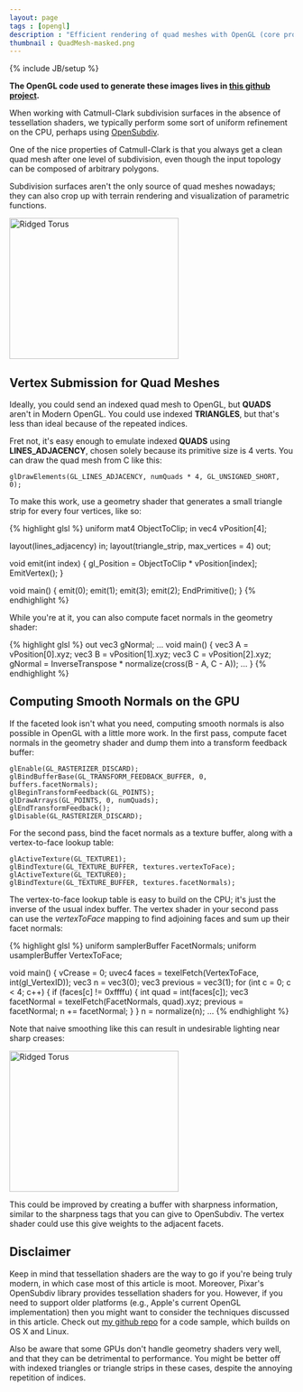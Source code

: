```yaml
---
layout: page
tags : [opengl]
description : "Efficient rendering of quad meshes with OpenGL (core profile) and computing smooth normals on the GPU with transform feedback."
thumbnail : QuadMesh-masked.png
---
```

{% include JB/setup %}

**The OpenGL code used to generate these images lives in [this github project](https://github.com/prideout/quadmesh).**

When working with Catmull-Clark subdivision surfaces in the absence of tessellation shaders, we typically perform some sort of uniform refinement on the CPU, perhaps using [OpenSubdiv](http://graphics.pixar.com/opensubdiv/index.html).

One of the nice properties of Catmull-Clark is that you always get a clean quad mesh after one level of subdivision, even though the input topology can be composed of arbitrary polygons.

Subdivision surfaces aren't the only source of quad meshes nowadays; they can also crop up with terrain rendering and visualization of parametric functions.

<a href="{{ ASSET_PATH }}/figures/QuadMesh-Facets.png">
<img alt="Ridged Torus" src="{{ ASSET_PATH }}/figures/QuadMesh-Facets.png" style="width:300px;height:250px">
</a>

## Vertex Submission for Quad Meshes

Ideally, you could send an indexed quad mesh to OpenGL, but **QUADS** aren't in Modern OpenGL.  You could use indexed **TRIANGLES**, but that's less than ideal because of the repeated indices.

Fret not, it's easy enough to emulate indexed **QUADS** using **LINES_ADJACENCY**, chosen solely because its primitive size is 4 verts.  You can draw the quad mesh from C like this:

    glDrawElements(GL_LINES_ADJACENCY, numQuads * 4, GL_UNSIGNED_SHORT, 0);

To make this work, use a geometry shader that generates a small triangle strip for every four vertices, like so:

{% highlight glsl %}
uniform mat4 ObjectToClip;
in vec4 vPosition[4];

layout(lines_adjacency) in;
layout(triangle_strip, max_vertices = 4) out;

void emit(int index)
{
    gl_Position = ObjectToClip * vPosition[index];
    EmitVertex(); 
}

void main()
{
    emit(0); emit(1); emit(3); emit(2);
    EndPrimitive();
}
{% endhighlight %}
    
While you're at it, you can also compute facet normals in the geometry shader:

{% highlight glsl %}
out vec3 gNormal;
...
void main()
{
    vec3 A = vPosition[0].xyz;
    vec3 B = vPosition[1].xyz;
    vec3 C = vPosition[2].xyz;
    gNormal = InverseTranspose * normalize(cross(B - A, C - A));
    ...
}
{% endhighlight %}

## Computing Smooth Normals on the GPU

If the faceted look isn't what you need, computing smooth normals is also possible in OpenGL with a little more work.  In the first pass, compute facet normals in the geometry shader and dump them into a transform feedback buffer:

    glEnable(GL_RASTERIZER_DISCARD);
    glBindBufferBase(GL_TRANSFORM_FEEDBACK_BUFFER, 0, buffers.facetNormals);
    glBeginTransformFeedback(GL_POINTS);
    glDrawArrays(GL_POINTS, 0, numQuads);
    glEndTransformFeedback();
    glDisable(GL_RASTERIZER_DISCARD);

For the second pass, bind the facet normals as a texture buffer, along with a vertex-to-face lookup table:

    glActiveTexture(GL_TEXTURE1);
    glBindTexture(GL_TEXTURE_BUFFER, textures.vertexToFace);
    glActiveTexture(GL_TEXTURE0);
    glBindTexture(GL_TEXTURE_BUFFER, textures.facetNormals);

The vertex-to-face lookup table is easy to build on the CPU; it's just the inverse of the usual index buffer.  The vertex shader in your second pass can use the *vertexToFace* mapping to find adjoining faces and sum up their facet normals:

{% highlight glsl %}
uniform samplerBuffer FacetNormals;
uniform usamplerBuffer VertexToFace;

void main()
{
    vCrease = 0;
    uvec4 faces = texelFetch(VertexToFace, int(gl_VertexID));
    vec3 n = vec3(0);
    vec3 previous = vec3(1);
    for (int c = 0; c < 4; c++) {
        if (faces[c] != 0xffffu) {
            int quad = int(faces[c]);
            vec3 facetNormal = texelFetch(FacetNormals, quad).xyz;
            previous = facetNormal;
            n += facetNormal;
        }
    }
    n = normalize(n);
    ...
{% endhighlight %}

Note that naive smoothing like this can result in undesirable lighting near sharp creases:

<a href="{{ ASSET_PATH }}/figures/QuadMesh-Smooth.png">
<img alt="Ridged Torus" src="{{ ASSET_PATH }}/figures/QuadMesh-Smooth.png" style="width:300px;height:250px">
</a>

This could be improved by creating a buffer with sharpness information, similar to the sharpness tags that you can give to OpenSubdiv.  The vertex shader could use this give weights to the adjacent facets.

## Disclaimer

Keep in mind that tessellation shaders are the way to go if you're being truly modern, in which case most of this article is moot.  Moreover, Pixar's OpenSubdiv library provides tessellation shaders for you.  However, if you need to support older platforms (e.g., Apple's current OpenGL implementation) then you might want to consider the techniques discussed in this article.  Check out [my github repo](https://github.com/prideout/quadmesh) for a code sample, which builds on OS X and Linux.

Also be aware that some GPUs don't handle geometry shaders very well, and that they can be detrimental to performance.  You might be better off with indexed triangles or triangle strips in these cases, despite the annoying repetition of indices.
